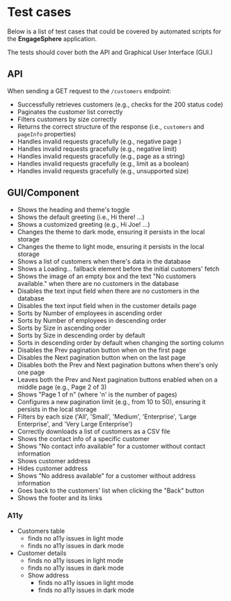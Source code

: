 # Test cases

Below is a list of test cases that could be covered by automated scripts for the **EngageSphere** application.

The tests should cover both the API and Graphical User Interface (GUI.)

## API

When sending a GET request to the `/customers` endpoint:

- Successfully retrieves customers (e.g., checks for the 200 status code)
- Paginates the customer list correctly
- Filters customers by size correctly
- Returns the correct structure of the response (i.e., `customers` and `pageInfo` properties)
- Handles invalid requests gracefully (e.g., negative page )
- Handles invalid requests gracefully (e.g., negative limit)
- Handles invalid requests gracefully (e.g., page as a string)
- Handles invalid requests gracefully (e.g., limit as a boolean)
- Handles invalid requests gracefully (e.g., unsupported size)

## GUI/Component

- Shows the heading and theme's toggle
- Shows the default greeting (i.e., Hi there! ...)
- Shows a customized greeting (e.g., Hi Joe! ...)
- Changes the theme to dark mode, ensuring it persists in the local storage
- Changes the theme to light mode, ensuring it persists in the local storage
- Shows a list of customers when there's data in the database
- Shows a Loading... fallback element before the initial customers' fetch
- Shows the image of an empty box and the text "No customers available." when there are no customers in the database
- Disables the text input field when there are no customers in the database
- Disables the text input field when in the customer details page
- Sorts by Number of employees in ascending order
- Sorts by Number of employees in descending order
- Sorts by Size in ascending order
- Sorts by Size in descending order by default
- Sorts in descending order by default when changing the sorting column
- Disables the Prev pagination button when on the first page
- Disables the Next pagination button when on the last page
- Disables both the Prev and Next pagination buttons when there's only one page
- Leaves both the Prev and Next pagination buttons enabled when on a middle page (e.g., Page 2 of 3)
- Shows "Page 1 of n" (where 'n' is the number of pages)
- Configures a new pagination limit (e.g., from 10 to 50), ensuring it persists in the local storage
- Filters by each size ('All', 'Small', 'Medium', 'Enterprise', 'Large Enterprise', and 'Very Large Enterprise')
- Correctly downloads a list of customers as a CSV file
- Shows the contact info of a specific customer
- Shows "No contact info available" for a customer without contact information
- Shows customer address
- Hides customer address
- Shows "No address available" for a customer without address information
- Goes back to the customers' list when clicking the "Back" button
- Shows the footer and its links

### A11y

- Customers table
  - finds no a11y issues in light mode
  - finds no a11y issues in dark mode
- Customer details
  - finds no a11y issues in light mode
  - finds no a11y issues in dark mode
  - Show address
    - finds no a11y issues in light mode
    - finds no a11y issues in dark mode
